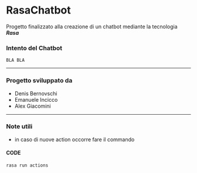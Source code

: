 # RasaChatbot

Progetto finalizzato alla creazione di un chatbot mediante la tecnologia ***Rasa***

### Intento del Chatbot 
    BLA BLA 
----

### Progetto sviluppato da
- Denis Bernovschi 
- Emanuele Incicco 
- Alex Giacomini 

----
### Note utili 
- in caso di nuove action occorre fare il commando 
#### CODE 
    rasa run actions
